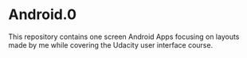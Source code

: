 # Android.0
This repository contains one screen Android Apps focusing on layouts made by me while covering the Udacity user interface course.
